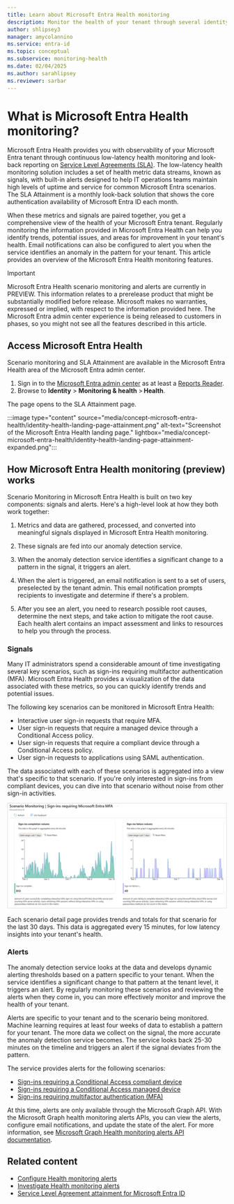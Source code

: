 ```yaml
---
title: Learn about Microsoft Entra Health monitoring
description: Monitor the health of your tenant through several identity scenarios and authentication availability rates with Microsoft Entra Health
author: shlipsey3
manager: amycolannino
ms.service: entra-id
ms.topic: conceptual
ms.subservice: monitoring-health
ms.date: 02/04/2025
ms.author: sarahlipsey
ms.reviewer: sarbar
---
```


# What is Microsoft Entra Health monitoring?

Microsoft Entra Health provides you with observability of your Microsoft Entra tenant through continuous low-latency health monitoring and look-back reporting on [Service Level Agreements (SLA)](https://azure.microsoft.com/support/legal/sla/active-directory/v1_1/). The low-latency health monitoring solution includes a set of health metric data streams, known as signals, with built-in alerts designed to help IT operations teams maintain high levels of uptime and service for common Microsoft Entra scenarios. The SLA Attainment is a monthly look-back solution that shows the core authentication availability of Microsoft Entra ID each month.

When these metrics and signals are paired together, you get a comprehensive view of the health of your Microsoft Entra tenant. Regularly monitoring the information provided in Microsoft Entra Health can help you identify trends, potential issues, and areas for improvement in your tenant's health. Email notifications can also be configured to alert you when the service identifies an anomaly in the pattern for your tenant. This article provides an overview of the Microsoft Entra Health monitoring features.

> [!IMPORTANT]
> Microsoft Entra Health scenario monitoring and alerts are currently in PREVIEW.
> This information relates to a prerelease product that might be substantially modified before release. Microsoft makes no warranties, expressed or implied, with respect to the information provided here. The Microsoft Entra admin center experience is being released to customers in phases, so you might not see all the features described in this article.

## Access Microsoft Entra Health

Scenario monitoring and SLA Attainment are available in the Microsoft Entra Health area of the Microsoft Entra admin center.

1. Sign in to the [Microsoft Entra admin center](https://entra.microsoft.com) as at least a [Reports Reader](../role-based-access-control/permissions-reference.md#reports-reader).
1. Browse to **Identity** > **Monitoring & health** > **Health**.

The page opens to the SLA Attainment page.

:::image type="content" source="media/concept-microsoft-entra-health/identity-health-landing-page-attainment.png" alt-text="Screenshot of the Microsoft Entra Health landing page." lightbox="media/concept-microsoft-entra-health/identity-health-landing-page-attainment-expanded.png":::

## How Microsoft Entra Health monitoring (preview) works

Scenario Monitoring in Microsoft Entra Health is built on two key components: signals and alerts. Here's a high-level look at how they both work together:

1. Metrics and data are gathered, processed, and converted into meaningful signals displayed in Microsoft Entra Health monitoring.

1. These signals are fed into our anomaly detection service.

1. When the anomaly detection service identifies a significant change to a pattern in the signal, it triggers an alert. 

1. When the alert is triggered, an email notification is sent to a set of users, preselected by the tenant admin. This email notification prompts recipients to investigate and determine if there's a problem.

1. After you see an alert, you need to research possible root causes, determine the next steps, and take action to mitigate the root cause. Each health alert contains an impact assessment and links to resources to help you through the process.

### Signals

Many IT administrators spend a considerable amount of time investigating several key scenarios, such as sign-ins requiring multifactor authentication (MFA). Microsoft Entra Health provides a visualization of the data associated with these metrics, so you can quickly identify trends and potential issues.

The following key scenarios can be monitored in Microsoft Entra Health:

- Interactive user sign-in requests that require MFA.
- User sign-in requests that require a managed device through a Conditional Access policy.
- User sign-in requests that require a compliant device through a Conditional Access policy.
- User sign-in requests to applications using SAML authentication.

The data associated with each of these scenarios is aggregated into a view that's specific to that scenario. If you're only interested in sign-ins from compliant devices, you can dive into that scenario without noise from other sign-in activities. 

![Screenshot of the MFA scenario monitoring data.](media/concept-microsoft-entra-health/scenario-monitoring-signal-mfa.png)

Each scenario detail page provides trends and totals for that scenario for the last 30 days. This data is aggregated every 15 minutes, for low latency insights into your tenant's health.

### Alerts

The anomaly detection service looks at the data and develops dynamic alerting thresholds based on a pattern specific to your tenant. When the service identifies a significant change to that pattern at the tenant level, it triggers an alert. By regularly monitoring these scenarios and reviewing the alerts when they come in, you can more effectively monitor and improve the health of your tenant.

Alerts are specific to your tenant and to the scenario being monitored. Machine learning requires at least four weeks of data to establish a pattern for your tenant. The more data we collect on the signal, the more accurate the anomaly detection service becomes. The service looks back 25-30 minutes on the timeline and triggers an alert if the signal deviates from the pattern.

The service provides alerts for the following scenarios:

- [Sign-ins requiring a Conditional Access compliant device](scenario-health-sign-ins-compliant-managed-device.md)
- [Sign-ins requiring a Conditional Access managed device](scenario-health-sign-ins-compliant-managed-device.md)
- [Sign-ins requiring multifactor authentication (MFA)](scenario-health-sign-ins-mfa.md)

At this time, alerts are only available through the Microsoft Graph API. With the Microsoft Graph health monitoring alerts APIs, you can view the alerts, configure email notifications, and update the state of the alert. For more information, see [Microsoft Graph Health monitoring alerts API documentation](/graph/api/resources/healthmonitoring-overview?view=graph-rest-beta&preserve-view=true).

## Related content

- [Configure Health monitoring alerts](howto-configure-health-alert-emails.md)
- [Investigate Health monitoring alerts](howto-use-health-scenario-alerts.md)
- [Service Level Agreement attainment for Microsoft Entra ID](reference-sla-performance.md)
